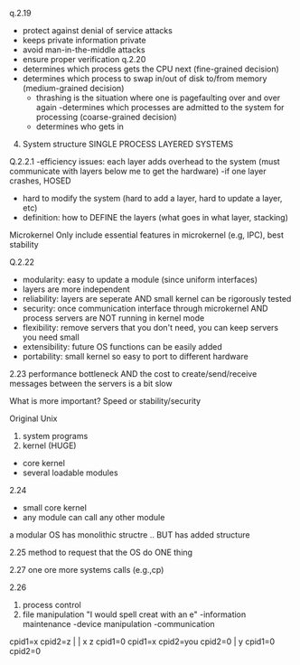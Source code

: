 q.2.19
- protect against denial of service attacks
- keeps private information private
- avoid man-in-the-middle attacks
- ensure proper verification
q.2.20
- determines which process gets the CPU next (fine-grained decision)
- determines which process to swap in/out of disk to/from memory (medium-grained decision)
	- thrashing is the situation where one is pagefaulting over and over again
-determines which processes are admitted to the system for processing (coarse-grained decision)
	- determines who gets in

4. System structure
SINGLE PROCESS
LAYERED SYSTEMS

Q.2.2.1
-efficiency issues: each layer adds overhead to the system (must communicate with layers below me to get the hardware)
-if one layer crashes, HOSED
- hard to modify the system (hard to add a layer, hard to update a layer, etc)
- definition: how to DEFINE the layers (what goes in what layer, stacking)

Microkernel
Only include essential features in microkernel (e.g, IPC), best stability

Q.2.22
- modularity: easy to update a module (since uniform interfaces)
- layers are more independent
- reliability: layers are seperate AND small kernel can be rigorously tested
- security: once communication interface through microkernel AND process servers are NOT running in kernel mode
- flexibility: remove servers that you don't need, you can keep servers you need small
- extensibility: future OS functions can be easily added
- portability: small kernel so easy to port to different hardware


2.23
performance
bottleneck AND the cost to create/send/receive messages between the servers is a bit slow

What is more important? Speed or stability/security

Original Unix
1. system programs
2. kernel (HUGE)

- core kernel
- several loadable modules


2.24
- small core kernel
- any module can call any other module

a modular OS has monolithic structre .. BUT has added structure

2.25
method to request that the OS do ONE thing

2.27
one ore more systems calls (e.g.,cp)

2.26
1. process control
2. file manipulation
 "I would spell creat with an e"
 -information maintenance
 -device manipulation
 -communication



 cpid1=x
 cpid2=z
 	|			|
   	x			z
   cpid1=0		cpid1=x
   cpid2=you	cpid2=0
   |
   y
   cpid1=0
   cpid2=0

